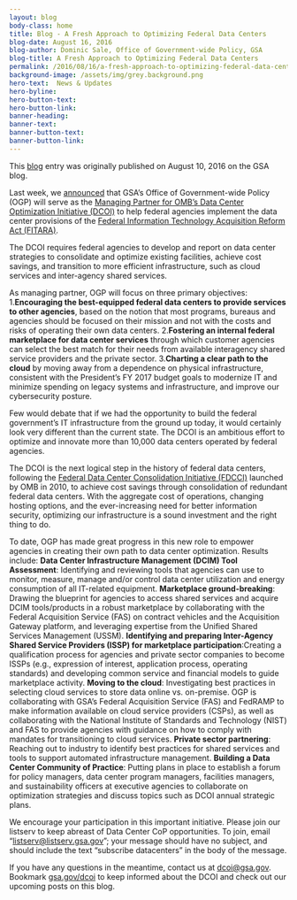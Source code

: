 ```yaml
---
layout: blog
body-class: home
title: Blog - A Fresh Approach to Optimizing Federal Data Centers
blog-date: August 16, 2016
blog-author: Dominic Sale, Office of Government-wide Policy, GSA
blog-title: A Fresh Approach to Optimizing Federal Data Centers
permalink: /2016/08/16/a-fresh-approach-to-optimizing-federal-data-centers/
background-image: /assets/img/grey.background.png
hero-text:  News & Updates
hero-byline:
hero-button-text: 
hero-button-link: 
banner-heading: 
banner-text: 
banner-button-text: 
banner-button-link: 
---
```

This <A HREF="https://gsablogs.gsa.gov/gsablog/2016/08/10/a-fresh-approach-to-optimizing-federal-data-centers/">blog</A> entry was originally published on August 10, 2016 on the GSA blog.

Last week, we <A HREF="http://www.gsa.gov/portal/content/141466">announced</A> that GSA’s Office of Government-wide Policy (OGP) will serve as the <A HREF="https://www.whitehouse.gov/sites/default/files/omb/memoranda/2016/m_16_19_1.pdf">Managing Partner for OMB’s Data Center Optimization Initiative (DCOI)</A> to help federal agencies implement the data center provisions of the <A HREF="https://management.cio.gov/#omb-memorandum-m-15-14-management-and-oversight-of-federal-information-technology">Federal Information Technology Acquisition Reform Act (FITARA)</A>.

The DCOI requires federal agencies to develop and report on data center strategies to consolidate and optimize existing facilities, achieve cost savings, and transition to more efficient infrastructure, such as cloud services and inter-agency shared services.

As managing partner, OGP will focus on three primary objectives:
1.<B>Encouraging the best-equipped federal data centers to provide services to other agencies</B>, based on the notion that most programs, bureaus and agencies should be focused on their mission and not with the costs and risks of operating their own data centers.
2.<B>Fostering an internal federal marketplace for data center services</B> through which customer agencies can select the best match for their needs from available interagency shared service providers and the private sector.
3.<B>Charting a clear path to the cloud</B> by moving away from a dependence on physical infrastructure, consistent with the President’s FY 2017 budget goals to modernize IT and minimize spending on legacy systems and infrastructure, and improve our cybersecurity posture.

Few would debate that if we had the opportunity to build the federal government’s IT infrastructure from the ground up today, it would certainly look very different than the current state. The DCOI is an ambitious effort to optimize and innovate more than 10,000 data centers operated by federal agencies.

The DCOI is the next logical step in the history of federal data centers, following the <A HREF="https://www.whitehouse.gov/sites/default/files/omb/assets/egov_docs/federal_data_center_consolidation_initiative_02-26-2010.pdf">Federal Data Center Consolidation Initiative (FDCCI)</A> launched by OMB in 2010, to achieve cost savings through consolidation of redundant federal data centers. With the aggregate cost of operations, changing hosting options, and the ever-increasing need for better information security, optimizing our infrastructure is a sound investment and the right thing to do.

To date, OGP has made great progress in this new role to empower agencies in creating their own path to data center optimization. Results include:
<B>Data Center Infrastructure Management (DCIM) Tool Assessment</B>: Identifying and reviewing tools that agencies can use to monitor, measure, manage and/or control data center utilization and energy consumption of all IT-related equipment.
<B>Marketplace ground-breaking</B>: Drawing the blueprint for agencies to access shared services and acquire DCIM tools/products in a robust marketplace by collaborating with the Federal Acquisition Service (FAS) on contract vehicles and the Acquisition Gateway platform, and leveraging expertise from the Unified Shared Services Management (USSM).
<B>Identifying and preparing Inter-Agency Shared Service Providers (ISSP) for marketplace participation</B>:Creating a qualification process for agencies and private sector companies to become ISSPs (e.g., expression of interest, application process, operating standards) and developing common service and financial models to guide marketplace activity.
<B>Moving to the cloud</B>: Investigating best practices in selecting cloud services to store data online vs. on-premise. OGP is collaborating with GSA’s Federal Acquisition Service (FAS) and FedRAMP to make information available on cloud service providers (CSPs), as well as collaborating with the National Institute of Standards and Technology (NIST) and FAS to provide agencies with guidance on how to comply with mandates for transitioning to cloud services.
<B>Private sector partnering</B>: Reaching out to industry to identify best practices for shared services and tools to support automated infrastructure management.
<B>Building a Data Center Community of Practice</B>: Putting plans in place to establish a forum for policy managers, data center program managers, facilities managers, and sustainability officers at executive agencies to collaborate on optimization strategies and discuss topics such as DCOI annual strategic plans.

We encourage your participation in this important initiative. Please join our listserv to keep abreast of Data Center CoP opportunities. To join, email “<A HREF="mailtp:mailto:listserv@listserv.gsa.gov">listserv@listserv.gsa.gov</A>”; your message should have no subject, and should include the text “subscribe datacenters” in the body of the message.

If you have any questions in the meantime, contact us at dcoi@gsa.gov. Bookmark <A HREF="https://gsa.gov/dcoi">gsa.gov/dcoi</A> to keep informed about the DCOI and check out our upcoming posts on this blog.


